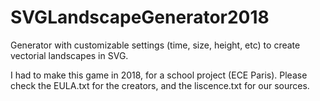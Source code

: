 # SVGLandscapeGenerator2018

Generator with customizable settings (time, size, height, etc) to create vectorial landscapes in SVG.

I had to make this game in 2018, for a school project (ECE Paris). 
Please check the EULA.txt for the creators, and the liscence.txt for our sources.
